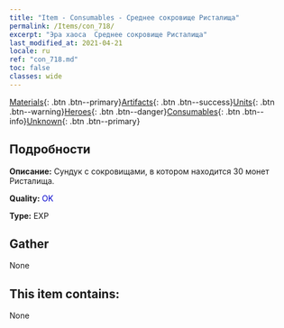 ```yaml
---
title: "Item - Consumables - Среднее сокровище Ристалища"
permalink: /Items/con_718/
excerpt: "Эра хаоса  Среднее сокровище Ристалища"
last_modified_at: 2021-04-21
locale: ru
ref: "con_718.md"
toc: false
classes: wide
---
```

 [Materials](/ru/Items/){: .btn .btn--primary}[Artifacts](/ru/Items/Artifacts/){: .btn .btn--success}[Units](/ru/Items/Units/){: .btn .btn--warning}[Heroes](/ru/Items/Heroes/){: .btn .btn--danger}[Consumables](/ru/Items/Consumables/){: .btn .btn--info}[Unknown](/ru/Items/Unknown/){: .btn .btn--primary}

## Подробности
 **Описание:** Сундук с сокровищами, в котором находится 30 монет Ристалища.

 **Quality:** <span style="color: #0000CD">OK</span>

 **Type:** EXP

## Gather

  None

## This item contains:

  None

